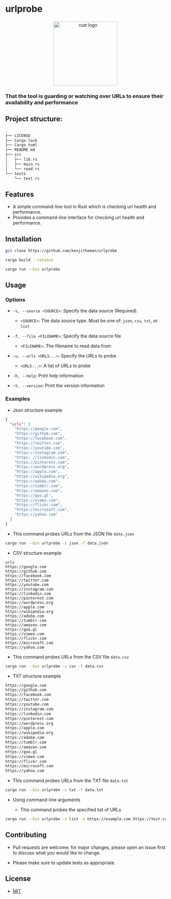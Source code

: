 # urlprobe

###

<div align="center">
  <img src="https://cdn.jsdelivr.net/gh/devicons/devicon/icons/rust/rust-plain.svg" height="200" alt="rust logo"  />
</div>

###

### That the tool is guarding or watching over URLs to ensure their availability and performance

## Project structure:

```rust
.
├── LICENSE
├── Cargo.lock
├── Cargo.toml
├── README.md
├── src
│   ├── lib.rs
│   ├── main.rs
│   └── read.rs
└── tests
    └── test.rs
```

## Features

- A simple command-line tool in Rust which is checking url health and performance.
- Provides a command-line interface for checking url health and performance.

## Installation

```sh
git clone https://github.com/kenjitheman/urlprobe
```

```sh
cargo build --release
```

```sh
cargo run --bin urlprobe
```

## Usage

### Options

- `-s, --source <SOURCE>`: Specify the data source (Required).
  - `<SOURCE>`: The data source type. Must be one of: `json`, `csv`, `txt`, or `list`

- `-f, --file <FILENAME>`: Specify the data source file
  - `<FILENAME>`: The filename to read data from

- `-u, --urls <URLS...>`: Specify the URLs to probe
  - `<URLS...>`: A list of URLs to probe

- `-h, --help`: Print help information

- `-V, --version`: Print the version information

### Examples

- Json structure example

```json
{
  "urls": [
    "https://google.com",
    "https://github.com",
    "https://facebook.com",
    "https://twitter.com",
    "https://youtube.com",
    "https://instagram.com",
    "https: //linkedin.com",
    "https://pinterest.com",
    "https://wordpress.org",
    "https://apple.com",
    "https://wikipedia.org",
    "https://adobe.com",
    "https://tumblr.com",
    "https://amazon.com",
    "https://goo.gl",
    "https://vimeo.com",
    "https://flickr.com",
    "https://microsoft.com",
    "https://yahoo.com"
  ]
}
```

- This command probes URLs from the JSON file `data.json`

```sh
cargo run --bin urlprobe -s json -f data.json
```

- CSV structure example

```csv
urls
https://google.com
https://github.com
https://facebook.com
https://twitter.com
https://youtube.com
https://instagram.com
https://linkedin.com
https://pinterest.com
https://wordpress.org
https://apple.com
https://wikipedia.org
https://adobe.com
https://tumblr.com
https://amazon.com
https://goo.gl
https://vimeo.com
https://flickr.com
https://microsoft.com
https://yahoo.com
```

- This command probes URLs from the CSV file `data.csv`

```sh
cargo run --bin urlprobe -s csv -f data.csv
```

- TXT structure example

```txt
https://google.com
https://github.com
https://facebook.com
https://twitter.com
https://youtube.com
https://instagram.com
https://linkedin.com
https://pinterest.com
https://wordpress.org
https://apple.com
https://wikipedia.org
https://adobe.com
https://tumblr.com
https://amazon.com
https://goo.gl
https://vimeo.com
https://flickr.com
https://microsoft.com
https://yahoo.com
```

- This command probes URLs from the TXT file `data.txt`

```sh
cargo run --bin urlprobe -s txt -f data.txt
```

- Using command-line arguments

    - This command probes the specified list of URLs

```sh
cargo run --bin urlprobe -s list -u https://example.com https://test.com
```

## Contributing

- Pull requests are welcome, for major changes, please open an issue first to
  discuss what you would like to change.

- Please make sure to update tests as appropriate.

## License

- [MIT](https://choosealicense.com/licenses/mit/)
